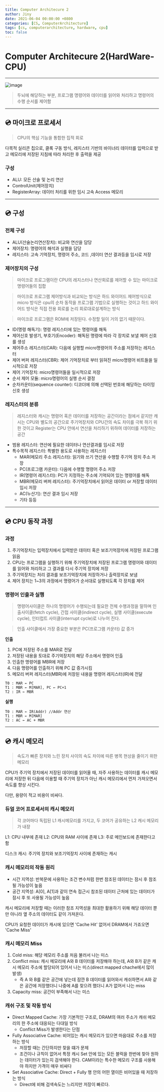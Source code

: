 ```yaml
---
title: Computer Architecure 2
author: Jiny
date: 2021-06-04 00:00:00 +0800
categories: [CS, ComputerArchitecture]
tags: [cs, computerarchitecture, hardware, cpu]
toc: false
---
```

 
# Computer Architecure 2(HardWare-CPU)
___

![image](https://media.vlpt.us/images/underlier12/post/446e1d69-b4a9-40d6-b18f-3292a5441b29/image.png)

> 두뇌에 해당하는 부분, 프로그램 명령어와 데이터를 읽어와 처리하고 명령어의 수행 순서를 제어함
___

## 💿 **마이크로 프로세서**

>  CPU의 핵심 기능을 통합한 집적 회로

다목적 실리콘 칩으로, 클록 구동 방식, 레지스터 기반의 바이너리 데이터를 입력으로 받고 메모리에 저장된 지침에 따라 처리한 후 출력을 제공

### **구성**

- ALU: 모든 산술 및 논리 연산
- ControlUnit(제어장치)
- RegisterArray: 데이터 처리를 위한 임시 고속 Access 메모리

___

## 💿 **구성**

### **전체 구성**

- ALU(산술논리연산장치): 비교와 연산을 담당
- 제어장치: 명령어의 해석과 실행을 담당
- 레지스터: 고속 기억장치, 명령어 주소, 코드 ,데이터 연산 결과등을 임시로 저장

### **제어장치의 구성**

> 마이크로 프로그램이란 CPU의 레지스터나 연산회로를 제어할 수 있는 마이크로 명령어들의 집합

> 마이크로 프로그램 제어방식과 비교되는 방식은 하드 와이어드 제어방식으로 micro 방식은 cpu의 순차 동작을 프로그램 기법으로 실행하는 것이고 하드 와이어드 방식은 직접 전용 회로를 논리 회로대로설계하는 방식

> 마이크로 프로그램은 ROM에 저장된다. 수정할 일이 거의 없기 때문이다.

- ID(명령 해독기): 명령 레지스터에 있는 명령어를 해독
- 제어신호 발생기, 부호기(Encoder): 해독된 명령에 따라 각 장치로 보낼 제어 신호를 생성
- 제어주소 레지스터(CAR): 다음에 실행할 micro명령어의 주소를 저장하는 레지스터
- 제어 버퍼 레지스터(CBR): 제어 기억장치로 부터 읽혀진 micro명령어 비트들을 일시적으로 저장
- 제어 기억장치: micro명령어들을 일시적으로 저장
- 순서 제어 모듈: micro명령어의 실행 순서 결정
- 순차카운터(sequence counter): 디코더에 의해 선택된 번호에 해당하는 타이밍 신호 생성


### **레지스터의 분류**

> 레지스터와 캐시는 명령어 혹은 데이터를 저장하는 공간이라는 점에서 같지만 캐시는 CPU와 별도의 공간으로 주기억장치와 CPU간의 속도 차이를 극복 하기 위한 것이고 Register는 CPU 안에서 연산을 처리하기 위하여 데이터를 저장하는 공간

- 범용 레지스터: 연산에 필요한 데이터나 연산결과를 임시로 저장
- 특수목적 레지스터: 특별한 용도로 사용하는 레지스터
  - MAR(메모리 주소 레지스터): 읽기와 쓰기 연산을 수행할 주기억 장치 주소 저장
  - PC(프로그램 카운터): 다음에 수행할 명령어 주소 저장
  - IR(명령어 레지스터): PC가 지정하는 주소에 기억되어 있는 명령어를 해독
  - MBR(메모리 버퍼 레지스터): 주기억장치에서 읽어온 데이터 or 저장할 데이터 임시 저장
  - AC(누산기): 연산 결과 임시 저장
  - 기타 등등

___

## 💿 **CPU 동작 과정**

### **과정**
1. 주기억장치는 입력장치에서 입력받은 데이터 혹은 보조기억장치에 저장된 프로그램 읽음
2. CPU는 프로그램을 실행하기 위해 주기억장치에 저장된 프로그램 명령어와 데이터를 읽어와 처리하고 그 결과를 다시 주기억 장치에 저장
3. 주기억장치는 처리 결과를 보조기억장치에 저장하거나 출력장치로 보냄
4. 제어 장치는 1~3의 과정에서 명령어가 순서대로 실행되도록 각 장치를 제어


### **명령어 인출과 실행**

>명령어사이클은 하나의 명령어가 수행되는데 필요한 전체 수행과정을 말하며 인출사이클(fetch cycle), 간접 사이클(indirect cycle), 실행 사이클(execute cycle), 인터럽트 사이클(interrupt cycle)로 나누어 진다.

> 인출 사이클에서 가장 중요한 부분은 PC(프로그램 카운터) 값 증가

**인출**

1. PC에 저장된 주소를 MAR로 전달
2. 저장된 내용을 토대로 주기억장치의 해당 주소에서 명령어 인출
3. 인출한 명령어를 MBR에 저장
4. 다음 명령어를 인출하기 위해 PC 값 증가시킴
5. 메모리 버퍼 레지스터(MBR)에 저장된 내용을 명령어 레지스터(IR)에 전달

```
T0 : MAR ← PC
T1 : MBR ← M[MAR], PC ← PC+1
T2 : IR ← MBR
```

**실행**

```
T0 : MAR ← IR(Addr) //Addr 연산
T1 : MBR ← M[MAR]
T2 : AC ← AC + MBR
```
___

## 💿 **캐시 메모리**

> 속도가 빠른 장치와 느린 장치 사이의 속도 차이에 따른 병목 현상을 줄이기 위한 메모리

CPU가 주기억 장치에서 저장된 데이터를 읽어올 때, 자주 사용하는 데이터를 캐시 메모리에 저장한 뒤 다음에 이용할 때 주기억 장치가 아닌 캐시 메모리에서 먼저 가져오면서 속도를 향상 시킨다. 

다만, 용량이 적고 비용이 비싸다.


### **듀얼 코어 프로세서의 캐시 메모리**

> 각 코어마다 독립된 L1 캐시메모리를 가지고, 두 코어가 공유하는 L2 캐시 메모리가 내장

L1: CPU 내부에 존재
L2: CPU와 RAM 사이에 존재
L3: 주로 메인보드에 존재한다고 함

디스크 캐시: 주기억 장치와 보조기억장치 사이에 존재하는 캐시


### **캐시 메모리의 작동 원리**

- 시간 지역성: 반복문에 사용하는 조건 변수처럼 한번 참조된 데이터는 잠시 후 참조될 가능성이 높음
- 공간 지역성: A[0], A[1]과 같이 연속 접근시 참조된 데이터 근처에 있는 데이터가 잠시 후 또 사용될 가능성이 높음

캐시 메모리에 저장할 때는 이러한 참조 지역성을 최대한 활용하기 위해 해당 데이터 뿐만 아니라 옆 주소의 데이터도 같이 가져온다.


CPU가 요청한 데이터가 캐시에 있으면 'Cache Hit' 없어서 DRAM에서 가죠오면 'Cache Miss'


### **캐시 메모리 Miss**

1. Cold miss: 해당 메모리 주소를 처음 불러서 나는 미스
2. Conflict miss: 캐시 메모리에 A와 B 데이터를 저장해야 하는데, A와 B가 같은 캐시 메모리 주소에 할당되어 있어서 나는 미스(direct mapped chache에서 많이 발생)
   - 즉 A 와 B를 같은 공간에 넣는데 잠깐 B 데이터를 읽어와서 캐쉬하면서 A와 같은 공간에 저장했더니 나중에 A를 찾으려 했더니 A가 없어서 나는 miss
3. Capacity miss: 공간이 부족해서 나는 미스


### **캐쉬 구조 및 작동 방식**

- Direct Mapped Cache: 가장 기본적인 구조로, DRAM의 여러 주소가 캐쉬 메모리의 한 주소에 대응되는 다대일 방식
  - Conflict Miss가 발생한다는 단점
- Fully Associative Cache: 비어있는 캐시 메모리가 있으면 마음대로 주소를 저장하는 방식
  - 저장할 때는 간단하지만 찾을 떄가 문제
  - 조건이나 규칙이 없어서 특정 캐시 Set 안에 있는 모든 블럭을 한번에 찾아 원하는 데이터가 있는지 검색해야 한다. CAM이라는 특수한 메모리 구조를 사용해야 하지만 가격이 매우 비싸다
- Set Associative Cache: Direct + Fully 행 안의 어떤 열이든 비어있을 때 저장하는 방식
  - Direct에 비해 검색속도는 느리지만 저장이 빠르다.